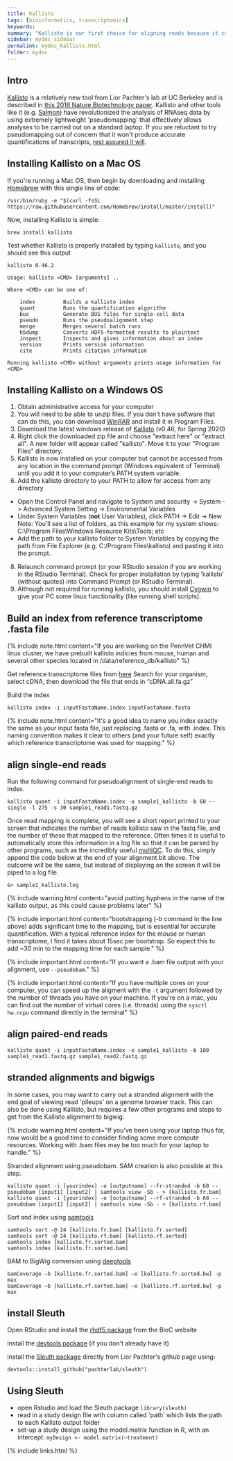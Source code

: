 ```yaml
---
title: Kallisto
tags: [bioinformatics, transcriptomics]
keywords:
summary: "Kallisto is our first choice for aligning reads because it combines speed, accuracy, and the ability to leverage bootstraps for modeling technical variance"
sidebar: mydoc_sidebar
permalink: mydoc_kallisto.html
folder: mydoc
---
```


## Intro
[Kallisto](https://pachterlab.github.io/kallisto/about) is a relatively new tool from Lior Pachter's lab at UC Berkeley and is described in [this 2016 Nature Biotechnology paper](http://CHMI-sops.github.io/papers/Kallisto.pdf). Kallisto and other tools like it (e.g. [Salmon](https://combine-lab.github.io/salmon/)) have revolutionized the analysis of RNAseq data by using extremely lightweight 'pseudomapping' that effectively allows analyses to be carried out on a standard laptop.  If you are reluctant to try pseudomapping out of concern that it won't produce accurate quantifications of transcripts, [rest assured it will](https://www.nature.com/articles/s41467-017-00050-4). 

## Installing Kallisto on a Mac OS

If you're running a Mac OS, then begin by downloading and installing [Homebrew](https://brew.sh/) with this single line of code: 

```shell
/usr/bin/ruby -e "$(curl -fsSL https://raw.githubusercontent.com/Homebrew/install/master/install)"
```

Now, installing Kallisto is simple:

```shell
brew install kallisto
```

Test whether Kallisto is properly installed by typing ```kallisto```, and you should see this output

```shell
kallisto 0.46.2

Usage: kallisto <CMD> [arguments] ..

Where <CMD> can be one of:

    index         Builds a kallisto index 
    quant         Runs the quantification algorithm 
    bus           Generate BUS files for single-cell data 
    pseudo        Runs the pseudoalignment step 
    merge         Merges several batch runs 
    h5dump        Converts HDF5-formatted results to plaintext
    inspect       Inspects and gives information about an index
    version       Prints version information
    cite          Prints citation information

Running kallisto <CMD> without arguments prints usage information for <CMD>
```

## Installing Kallisto on a Windows OS

1. Obtain administrative access for your computer
2. You will need to be able to unzip files.  If you don't have software that can do this, you can download [WinRAR](https://www.win-rar.com/start.html?&L=0) and install it in Program Files.
3. Download the latest windows release of [Kallisto](https://pachterlab.github.io/kallisto/download) (v0.46, for Spring 2020)
4. Right click the downloaded zip file and choose "extract here" or "extract all". A new folder will appear called "kallisto". Move it to your "Program Files" directory.
5. Kallisto is now installed on your computer but cannot be accessed from any location in the command prompt (Windows equivalent of Terminal) until you add it to your computer’s PATH system variable. 
6. Add the kallisto directory to your PATH to allow for access from any directory
* Open the Control Panel and navigate to System and security -> System -> Advanced System Setting -> Environmental Variables
* Under System Variables (**not** User Variables), click PATH -> Edit -> New
Note: You'll see a list of folders, as this example for my system shows: C:\Program Files\Windows Resource Kits\Tools\; etc
* Add the path to your kallisto folder to System Variables by copying the path from File Explorer (e.g. C:/Program Files\kallisto) and pasting it into the prompt.
8. Relaunch command prompt (or your RStudio session if you are working in the RStudio Terminal). Check for proper installation by typing ‘kallisto’ (without quotes) into Command Prompt (or RStudio Terminal).
9. Although not required for running kallisto, you should install [Cygwin](https://www.cygwin.com/) to give your PC some linux functionality (like running shell scripts).

## Build an index from reference transcriptome .fasta file

{% include note.html content="If you are working on the PennVet CHMI linux cluster, we have prebuilt kallisto indicies from mouse, human and several other species located in /data/reference_db/kallisto" %}

Get reference transcriptome files from [here](http://useast.ensembl.org/info/data/ftp/index.html)
Search for your organism, select cDNA, then download the file that ends in “cDNA.all.fa.gz”

Build the index

```shell
kallisto index -i inputFastaName.index inputFastaName.fasta
```

{% include note.html content="It's a good idea to name you index exactly the same as your input fasta file, just replacing .fasta or .fa, with .index.  This naming convention makes it clear to others (and your future self) exactly which reference transcriptome was used for mapping." %}

## align single-end reads

Run the following command for pseudoalignment of single-end reads to index. 

```shell
kallisto quant -i inputFastaName.index -o sample1_kallisto -b 60 —-single -l 275 -s 30 sample1_read1.fastq.gz
```
Once read mapping is complete, you will see a short report printed to your screen that indicates the number of reads kallisto saw in the fastq file, and the number of these that mapped to the reference.  Often times it is useful to automatically store this information in a log file so that it can be parsed by other programs, such as the incredibly useful [multiQC](http://multiqc.info/).  To do this, simply append the code below at the end of your alignment bit above. The outcome will be the same, but instead of displaying on the screen it will be piped to a log file.

```shell
&> sample1_kallisto.log
```

{% include warning.html content="avoid putting hyphens in the name of the kallisto output, as this could cause problems later" %}

{% include important.html content="bootstrapping (-b command in the line above) adds significant time to the mapping, but is essential for accurate quantification. With a typical reference index for the mouse or human transcriptome, I find it takes about 15sec per bootstrap. So expect this to add ~30 min to the mapping time for each sample." %}

{% include important.html content="If you want a .bam file output with your alignment, use ```--pseudobam```." %}

{% include important.html content="If you have multiple cores on your computer, you can speed up the aligment with the ```-t``` argument followed by the number of threads you have on your machine.  If you're on a mac, you can find out the number of virtual cores (i.e. threads) using the ```sysctl hw.ncpu``` command directly in the terminal" %}


## align paired-end reads

```shell
kallisto quant -i inputFastaName.index -o sample1_kallisto -b 100 sample1_read1.fastq.gz sample1_read2.fastq.gz
```

## stranded alignments and bigwigs
In some cases, you may want to carry out a stranded alignment with the end goal of viewing read 'pileups' on a genome browser track.  This can also be done using Kallisto, but requires a few other programs and steps to get from the Kallisto alignment to bigwig. 

{% include warning.html content="If you've been using your laptop thus far, now would be a good time to consider finding some more compute resources. Working with .bam files may be too much for your laptop to handle." %}

Stranded alignment using pseudobam. SAM creation is also possible at this step.

```shell
kallisto quant -i [yourindex] -o [outputname] --fr-stranded -b 60 --pseudobam [input1] [input2] | samtools view -Sb - > [kallisto.fr.bam]
kallisto quant -i [yourindex] -o [outputname] --rf-stranded -b 60 --pseudobam [input1] [input2] | samtools view -Sb - > [kallisto.rf.bam]
```

Sort and index using [samtools](http://samtools.sourceforge.net/)

```shell
samtools sort -@ 24 [kallisto.fr.bam] [kallisto.fr.sorted]
samtools sort -@ 24 [kallisto.rf.bam] [kallisto.rf.sorted]
samtools index [kallisto.fr.sorted.bam]
samtools index [kallisto.fr.sorted.bam]
```

BAM to BigWig conversion using [deeptools](https://deeptools.readthedocs.io/en/latest/)

```shell
bamCoverage –b [kallisto.fr.sorted.bam] –o [kallisto.fr.sorted.bw] -p max
bamCoverage –b [kallisto.rf.sorted.bam] –o [kallisto.rf.sorted.bw] -p max
```

## install Sleuth
Open RStudio and install the [rhdf5 package](http://bioconductor.org/packages/release/bioc/html/rhdf5.html) from the BioC website

install the [devtools package](https://cran.r-project.org/web/packages/devtools/README.html) (if you don’t already have it)

install the [Sleuth package](https://github.com/pachterlab/sleuth) directly from Lior Pachter's github page using:

```shell
devtools::install_github("pachterlab/sleuth")
```

## Using Sleuth

* open Rstudio and load the Sleuth package ```library(sleuth)```
* read in a study design file with column called 'path' which lists the path to each Kallisto output folder
* set-up a study design using the model.matrix function in R, with an intercept: ```myDesign <- model.matrix(~treatment)```


{% include links.html %}
